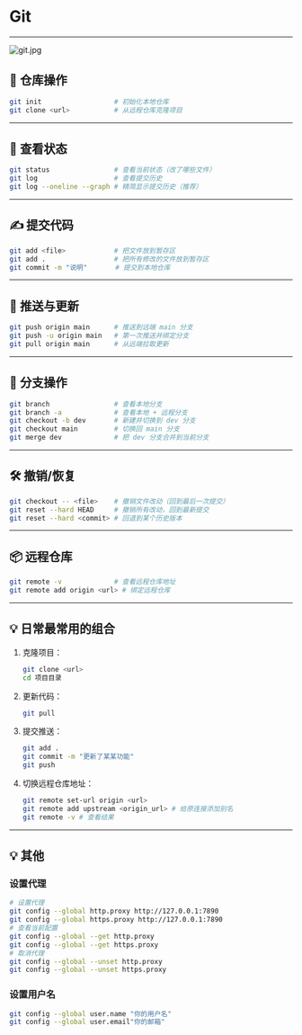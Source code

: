 # Git

---

![git.jpg](C:\Users\ruanying\Pictures\git.jpg)



## 📂 仓库操作

```bash
git init                  # 初始化本地仓库
git clone <url>           # 从远程仓库克隆项目
```

---

## 📌 查看状态

```bash
git status                # 查看当前状态（改了哪些文件）
git log                   # 查看提交历史
git log --oneline --graph # 精简显示提交历史（推荐）
```

---

## ✍️ 提交代码

```bash
git add <file>            # 把文件放到暂存区
git add .                 # 把所有修改的文件放到暂存区
git commit -m "说明"       # 提交到本地仓库
```

---

## 🚀 推送与更新

```bash
git push origin main      # 推送到远端 main 分支
git push -u origin main   # 第一次推送并绑定分支
git pull origin main      # 从远端拉取更新
```

---

## 🔄 分支操作

```bash
git branch                # 查看本地分支
git branch -a             # 查看本地 + 远程分支
git checkout -b dev       # 新建并切换到 dev 分支
git checkout main         # 切换回 main 分支
git merge dev             # 把 dev 分支合并到当前分支
```

---

## 🛠️ 撤销/恢复

```bash
git checkout -- <file>    # 撤销文件改动（回到最后一次提交）
git reset --hard HEAD     # 撤销所有改动，回到最新提交
git reset --hard <commit> # 回退到某个历史版本
```

---

## 📦 远程仓库

```bash
git remote -v             # 查看远程仓库地址
git remote add origin <url> # 绑定远程仓库
```

---

## 💡 日常最常用的组合

1. 克隆项目：
   
   ```bash
   git clone <url>
   cd 项目目录
   ```

2. 更新代码：
   
   ```bash
   git pull
   ```

3. 提交推送：
   
   ```bash
   git add .
   git commit -m "更新了某某功能"
   git push
   ```

4. 切换远程仓库地址：
   
   ```bash
   git remote set-url origin <url>   
   git remote add upstream <origin_url> # 给原连接添加别名
   git remote -v # 查看结果
   ```

---

## 💡 其他

### 设置代理

```bash
# 设置代理
git config --global http.proxy http://127.0.0.1:7890
git config --global https.proxy http://127.0.0.1:7890
# 查看当前配置
git config --global --get http.proxy
git config --global --get https.proxy
# 取消代理
git config --global --unset http.proxy
git config --global --unset https.proxy
```

### 设置用户名

```bash
git config --global user.name "你的用户名"
git config --global user.email"你的邮箱"
```
